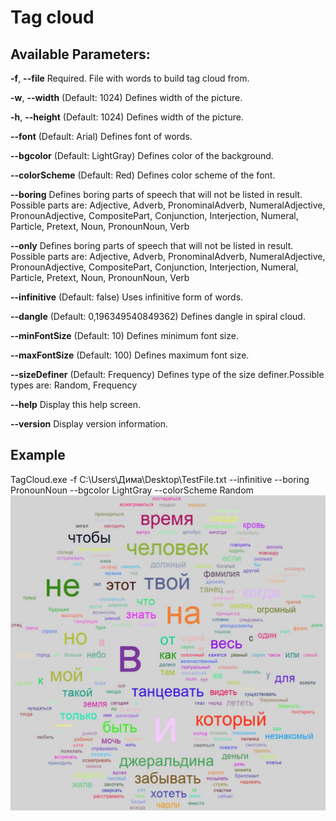 # Tag cloud
## Available Parameters:
 __-f__, __--file__       Required. File with words to build tag cloud from.

 __-w__, __--width__      (Default: 1024) Defines width of the picture.

 __-h__, __--height__     (Default: 1024) Defines width of the picture.

 __--font__           (Default: Arial) Defines font of words.

 __--bgcolor__        (Default: LightGray) Defines color of the background.

 __--colorScheme__    (Default: Red) Defines color scheme of the font.

 __--boring__         Defines boring parts of speech that will not be listed in
                  result. Possible parts are: Adjective, Adverb,
                  PronominalAdverb, NumeralAdjective, PronounAdjective,
                  CompositePart, Conjunction, Interjection, Numeral, Particle,
                  Pretext, Noun, PronounNoun, Verb

 __--only__           Defines boring parts of speech that will not be listed in
                  result. Possible parts are: Adjective, Adverb,
                  PronominalAdverb, NumeralAdjective, PronounAdjective,
                  CompositePart, Conjunction, Interjection, Numeral, Particle,
                  Pretext, Noun, PronounNoun, Verb

 __--infinitive__     (Default: false) Uses infinitive form of words.

 __--dangle__         (Default: 0,196349540849362) Defines dangle in spiral cloud.

 __--minFontSize__    (Default: 10) Defines minimum font size.

 __--maxFontSize__    (Default: 100) Defines maximum font size.

 __--sizeDefiner__    (Default: Frequency) Defines type of the size
                  definer.Possible types are: Random, Frequency

 __--help__           Display this help screen.

 __--version__        Display version information.

## Example
TagCloud.exe -f C:\Users\Дима\Desktop\TestFile.txt --infinitive  --boring PronounNoun --bgcolor LightGray --colorScheme Random
![Image alt](https://github.com/DimaIvanovskiy/di/blob/feature/TagsCloud/TestFile.jpg)
